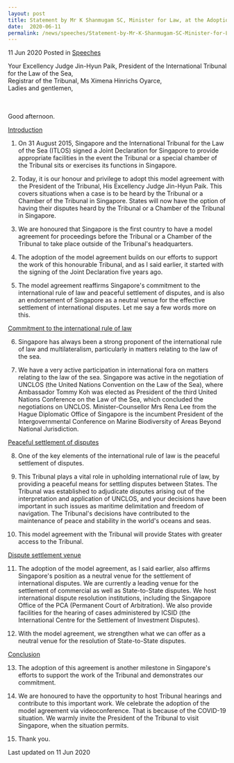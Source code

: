 ```yaml
---
layout: post
title: Statement by Mr K Shanmugam SC, Minister for Law, at the Adoption Ceremony for the Singapore-ITLOS Model Agreement
date:  2020-06-11
permalink: /news/speeches/Statement-by-Mr-K-Shanmugam-SC-Minister-for-Law-at-the-Adoption-Ceremony-for-the-Singapore-ITLOS-Model-Agreement
---
```


11 Jun 2020 Posted in [Speeches](/news/speeches)

Your Excellency Judge Jin-Hyun Paik, President of the International Tribunal for the Law of the Sea,
<br>Registrar of the Tribunal, Ms Ximena Hinrichs Oyarce,
<br>Ladies and gentlemen,

<br><br>Good afternoon.

<u>Introduction</u>

1. On 31 August 2015, Singapore and the International Tribunal for the Law of the Sea (ITLOS) signed a Joint Declaration for Singapore to provide appropriate facilities in the event the Tribunal or a special chamber of the Tribunal sits or exercises its functions in Singapore.

2. Today, it is our honour and privilege to adopt this model agreement with the President of the Tribunal, His Excellency Judge Jin-Hyun Paik. This covers situations when a case is to be heard by the Tribunal or a Chamber of the Tribunal in Singapore. States will now have the option of having their disputes heard by the Tribunal or a Chamber of the Tribunal in Singapore.

3. We are honoured that Singapore is the first country to have a model agreement for proceedings before the Tribunal or a Chamber of the Tribunal to take place outside of the Tribunal's headquarters.

4. The adoption of the model agreement builds on our efforts to support the work of this honourable Tribunal, and as I said earlier, it started with the signing of the Joint Declaration five years ago.

5. The model agreement reaffirms Singapore's commitment to the international rule of law and peaceful settlement of disputes, and is also an endorsement of Singapore as a neutral venue for the effective settlement of international disputes. Let me say a few words more on this.

<u>Commitment to the international rule of law</u>

6. Singapore has always been a strong proponent of the international rule of law and multilateralism, particularly in matters relating to the law of the sea.

7. We have a very active participation in international fora on matters relating to the law of the sea. Singapore was active in the negotiation of UNCLOS (the United Nations Convention on the Law of the Sea), where Ambassador Tommy Koh was elected as President of the third United Nations Conference on the Law of the Sea, which concluded the negotiations on UNCLOS. Minister-Counsellor Mrs Rena Lee from the Hague Diplomatic Office of Singapore is the incumbent President of the Intergovernmental Conference on Marine Biodiversity of Areas Beyond National Jurisdiction.

<u>Peaceful settlement of disputes</u>

8. One of the key elements of the international rule of law is the peaceful settlement of disputes.

9. This Tribunal plays a vital role in upholding international rule of law, by providing a peaceful means for settling disputes between States. The Tribunal was established to adjudicate disputes arising out of the interpretation and application of UNCLOS, and your decisions have been important in such issues as maritime delimitation and freedom of navigation. The Tribunal's decisions have contributed to the maintenance of peace and stability in the world's oceans and seas.

10. This model agreement with the Tribunal will provide States with greater access to the Tribunal.

<u>Dispute settlement venue</u>

11. The adoption of the model agreement, as I said earlier, also affirms Singapore's position as a neutral venue for the settlement of international disputes. We are currently a leading venue for the settlement of commercial as well as State-to-State disputes. We host international dispute resolution institutions, including the Singapore Office of the PCA (Permanent Court of Arbitration). We also provide facilities for the hearing of cases administered by ICSID (the International Centre for the Settlement of Investment Disputes).

12. With the model agreement, we strengthen what we can offer as a neutral venue for the resolution of State-to-State disputes.

<u>Conclusion</u>

13. The adoption of this agreement is another milestone in Singapore's efforts to support the work of the Tribunal and demonstrates our commitment.

14. We are honoured to have the opportunity to host Tribunal hearings and contribute to this important work. We celebrate the adoption of the model agreement via videoconference. That is because of the COVID-19 situation. We warmly invite the President of the Tribunal to visit Singapore, when the situation permits.

15. Thank you.


<p class="right-side-updated">Last updated on 11 Jun 2020</p> 
